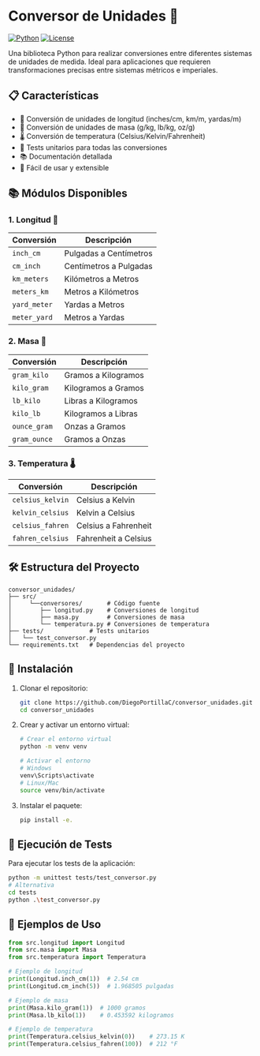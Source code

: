 # Conversor de Unidades 📏

[![Python](https://img.shields.io/badge/python-3.8+-blue.svg)](https://www.python.org/downloads/)
[![License](https://img.shields.io/badge/license-MIT-green.svg)](LICENSE)

Una biblioteca Python para realizar conversiones entre diferentes sistemas de unidades de medida. Ideal para aplicaciones que requieren transformaciones precisas entre sistemas métricos e imperiales.

## 📋 Características

- 📏 Conversión de unidades de longitud (inches/cm, km/m, yardas/m)
- 📏 Conversión de unidades de masa (g/kg, lb/kg, oz/g)
- 🌡️ Conversión de temperatura (Celsius/Kelvin/Fahrenheit)
- 🧪 Tests unitarios para todas las conversiones
- 📚 Documentación detallada
- 🚀 Fácil de usar y extensible

## 📚 Módulos Disponibles

### 1. Longitud 📏

| Conversión | Descripción |
|------------|-------------|
| `inch_cm` | Pulgadas a Centímetros |
| `cm_inch` | Centímetros a Pulgadas |
| `km_meters` | Kilómetros a Metros |
| `meters_km` | Metros a Kilómetros |
| `yard_meter` | Yardas a Metros |
| `meter_yard` | Metros a Yardas |

### 2. Masa 📐

| Conversión | Descripción |
|------------|-------------|
| `gram_kilo` | Gramos a Kilogramos |
| `kilo_gram` | Kilogramos a Gramos |
| `lb_kilo` | Libras a Kilogramos |
| `kilo_lb` | Kilogramos a Libras |
| `ounce_gram` | Onzas a Gramos |
| `gram_ounce` | Gramos a Onzas |

### 3. Temperatura 🌡️

| Conversión | Descripción |
|------------|-------------|
| `celsius_kelvin` | Celsius a Kelvin |
| `kelvin_celsius` | Kelvin a Celsius |
| `celsius_fahren` | Celsius a Fahrenheit |
| `fahren_celsius` | Fahrenheit a Celsius |

## 🛠️ Estructura del Proyecto

```
conversor_unidades/
├── src/
│     └──conversores/       # Código fuente
│        ├── longitud.py    # Conversiones de longitud
│        ├── masa.py        # Conversiones de masa
│        └── temperatura.py # Conversiones de temperatura
├── tests/             # Tests unitarios
│   └── test_conversor.py
└── requirements.txt   # Dependencias del proyecto
```

## 🚀 Instalación

1. Clonar el repositorio:
   ```bash
   git clone https://github.com/DiegoPortillaC/conversor_unidades.git
   cd conversor_unidades
   ```

2. Crear y activar un entorno virtual:
   ```bash
   # Crear el entorno virtual
   python -m venv venv
   
   # Activar el entorno
   # Windows
   venv\Scripts\activate
   # Linux/Mac
   source venv/bin/activate
   ```

3. Instalar el paquete:
   ```bash
   pip install -e.
   ```

## 🧪 Ejecución de Tests

Para ejecutar los tests de la aplicación:

```bash
python -m unittest tests/test_conversor.py
# Alternativa
cd tests
python .\test_conversor.py
```

## 📝 Ejemplos de Uso

```python
from src.longitud import Longitud
from src.masa import Masa
from src.temperatura import Temperatura

# Ejemplo de longitud
print(Longitud.inch_cm(1))  # 2.54 cm
print(Longitud.cm_inch(5))  # 1.968505 pulgadas

# Ejemplo de masa
print(Masa.kilo_gram(1))  # 1000 gramos
print(Masa.lb_kilo(1))    # 0.453592 kilogramos

# Ejemplo de temperatura
print(Temperatura.celsius_kelvin(0))    # 273.15 K
print(Temperatura.celsius_fahren(100))  # 212 °F
```
